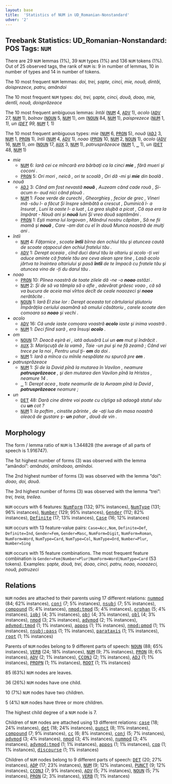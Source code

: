```yaml
---
layout: base
title:  'Statistics of NUM in UD_Romanian-Nonstandard'
udver: '2'
---
```


## Treebank Statistics: UD_Romanian-Nonstandard: POS Tags: `NUM`

There are 29 `NUM` lemmas (1%), 39 `NUM` types (1%) and 136 `NUM` tokens (1%).
Out of 25 observed tags, the rank of `NUM` is: 9 in number of lemmas, 10 in number of types and 14 in number of tokens.

The 10 most frequent `NUM` lemmas: <em>doi, trei, șapte, cinci, mie, nouă, dintâi, doisprezece, patru, amândoi</em>

The 10 most frequent `NUM` types:  <em>doi, trei, şapte, cinci, două, doao, mie, dentîi, nouă, doisprăzeace</em>

The 10 most frequent ambiguous lemmas: <em>întâi</em> (<tt><a href="ro_nonstandard-pos-NUM.html">NUM</a></tt> 4, <tt><a href="ro_nonstandard-pos-ADV.html">ADV</a></tt> 1), <em>acolo</em> (<tt><a href="ro_nonstandard-pos-ADV.html">ADV</a></tt> 27, <tt><a href="ro_nonstandard-pos-NUM.html">NUM</a></tt> 1), <em>bolnav</em> (<tt><a href="ro_nonstandard-pos-NOUN.html">NOUN</a></tt> 5, <tt><a href="ro_nonstandard-pos-NUM.html">NUM</a></tt> 1), <em>om</em> (<tt><a href="ro_nonstandard-pos-NOUN.html">NOUN</a></tt> 84, <tt><a href="ro_nonstandard-pos-NUM.html">NUM</a></tt> 1), <em>paisprezece</em> (<tt><a href="ro_nonstandard-pos-NUM.html">NUM</a></tt> 1, <tt><a href="ro_nonstandard-dep-_.html">_</a></tt> 1), <em>un</em> (<tt><a href="ro_nonstandard-pos-DET.html">DET</a></tt> 99, <tt><a href="ro_nonstandard-pos-NUM.html">NUM</a></tt> 1, <tt><a href="ro_nonstandard-dep-_.html">_</a></tt> 1)

The 10 most frequent ambiguous types:  <em>mie</em> (<tt><a href="ro_nonstandard-pos-NUM.html">NUM</a></tt> 6, <tt><a href="ro_nonstandard-feat-PRON.html">PRON</a></tt> 5), <em>nouă</em> (<tt><a href="ro_nonstandard-pos-ADJ.html">ADJ</a></tt> 3, <tt><a href="ro_nonstandard-pos-NUM.html">NUM</a></tt> 1, <tt><a href="ro_nonstandard-feat-PRON.html">PRON</a></tt> 1), <em>întîi</em> (<tt><a href="ro_nonstandard-pos-NUM.html">NUM</a></tt> 4, <tt><a href="ro_nonstandard-pos-ADV.html">ADV</a></tt> 1), <em>noao</em> (<tt><a href="ro_nonstandard-feat-PRON.html">PRON</a></tt> 10, <tt><a href="ro_nonstandard-pos-NUM.html">NUM</a></tt> 2, <tt><a href="ro_nonstandard-pos-NOUN.html">NOUN</a></tt> 1), <em>acolo</em> (<tt><a href="ro_nonstandard-pos-ADV.html">ADV</a></tt> 16, <tt><a href="ro_nonstandard-pos-NUM.html">NUM</a></tt> 1), <em>om</em> (<tt><a href="ro_nonstandard-pos-NOUN.html">NOUN</a></tt> 17, <tt><a href="ro_nonstandard-feat-AUX.html">AUX</a></tt> 3, <tt><a href="ro_nonstandard-pos-NUM.html">NUM</a></tt> 1), <em>patrusprăzeace</em> (<tt><a href="ro_nonstandard-pos-NUM.html">NUM</a></tt> 1, <tt><a href="ro_nonstandard-dep-_.html">_</a></tt> 1), <em>un</em> (<tt><a href="ro_nonstandard-pos-DET.html">DET</a></tt> 48, <tt><a href="ro_nonstandard-pos-NUM.html">NUM</a></tt> 1)


* <em>mie</em>
  * <tt><a href="ro_nonstandard-pos-NUM.html">NUM</a></tt> 6: <em>Iară cei ce mîncară era bărbaţi ca la cinci <b>mie</b> , fără mueri şi coconi .</em>
  * <tt><a href="ro_nonstandard-feat-PRON.html">PRON</a></tt> 5: <em>Ori mori , neică , ori te scoală , Ori dă -mi şi <b>mie</b> din boală .</em>
* <em>nouă</em>
  * <tt><a href="ro_nonstandard-pos-ADJ.html">ADJ</a></tt> 3: <em>Când am fost nevastă <b>nouă</b> , Auzeam când cade rouă , Și- acum n- aud nici când plouă .</em>
  * <tt><a href="ro_nonstandard-pos-NUM.html">NUM</a></tt> 1: <em>Foae verde de curechi , Gheorghieș , fecior de grec , Vineri mă -său l- a făcut Și înspre sâmbătă a crescut , Duminică l- a însurat , Luni la oaste l- a luat , La grea slujbă a picat , Că așa era la împărat - Nouă ani și <b>nouă</b> luni Și vreo două saptămâni .</em>
  * <tt><a href="ro_nonstandard-feat-PRON.html">PRON</a></tt> 1: <em>Eşti mama lui Iorgovan , Mândrul nostru căpitan , Să ne fii mamă şi <b>nouă</b> , Care -am dat cu el în două Munca noastră de mulţi ani .</em>
* <em>întîi</em>
  * <tt><a href="ro_nonstandard-pos-NUM.html">NUM</a></tt> 4: <em>Făţarnice , scoate <b>întîi</b> bîrna den ochiul tău şi atuncea caută de scoate oţapocul den ochiul fratelui tău .</em>
  * <tt><a href="ro_nonstandard-pos-ADV.html">ADV</a></tt> 1: <em>Derept aceaia , cînd duci darul tău la oltariu şi acolo -ți vei aduce aminte că fratele tău are ceva alean spre tine , Lasă acolo jărtva ta înaintea oltariului şi pasă <b>întîi</b> de te împacă cu fratele tău şi atuncea vino de -ți du darul tău .</em>
* <em>noao</em>
  * <tt><a href="ro_nonstandard-feat-PRON.html">PRON</a></tt> 10: <em>Pîinea noastră de toate zilele dă -ne -o <b>noao</b> astăzi .</em>
  * <tt><a href="ro_nonstandard-pos-NUM.html">NUM</a></tt> 2: <em>Și de să va tămpla să o afle , adevărat grăesc voao , că să va bucura de aceia mai vîrtos decît de ceale noaozeci şi <b>noao</b> nerătăcite .</em>
  * <tt><a href="ro_nonstandard-pos-NOUN.html">NOUN</a></tt> 1: <em>Iară El zise lor : Derept aceasta tot cărtulariul ştiutoriu Împărăţiia ceriului asamănă să omului căsătoriu , carele scoate den comoara sa <b>noao</b> şi vechi .</em>
* <em>acolo</em>
  * <tt><a href="ro_nonstandard-pos-ADV.html">ADV</a></tt> 16: <em>Că unde iaste comoara voastră <b>acolo</b> iaste şi inima voastră .</em>
  * <tt><a href="ro_nonstandard-pos-NUM.html">NUM</a></tt> 1: <em>Deci fiind sară , era Însuşi <b>acolo</b> .</em>
* <em>om</em>
  * <tt><a href="ro_nonstandard-pos-NOUN.html">NOUN</a></tt> 17: <em>Deacă eşiră ei , iată adusără Lui un <b>om</b> mut şi îndrăcit .</em>
  * <tt><a href="ro_nonstandard-feat-AUX.html">AUX</a></tt> 3: <em>Marişcuţă de la vamă , Taie -un pui şi ne fă zeamă ; Când vei trece pe la noi , Pentru unul ţi- <b>om</b> da doi .</em>
  * <tt><a href="ro_nonstandard-pos-NUM.html">NUM</a></tt> 1: <em>Iară a mînca cu mînile nespălate nu spurcă pre <b>om</b> .</em>
* <em>patrusprăzeace</em>
  * <tt><a href="ro_nonstandard-pos-NUM.html">NUM</a></tt> 1: <em>Și de la David pînă la mutarea în Vavilon , neamure <b>patrusprăzeace</b> , şi den mutarea den Vavilon pînă  la Hristos , neamure 14 .</em>
  * <tt><a href="ro_nonstandard-dep-_.html">_</a></tt> 1: <em>Derept acea , toate neamurile de la Avraam pînă la David , <b>patrusprăzeace</b> neamure ;</em>
* <em>un</em>
  * <tt><a href="ro_nonstandard-pos-DET.html">DET</a></tt> 48: <em>Dară cine dintre voi poate cu cîştiga să adaogă statul său cu <b>un</b> cot ?</em>
  * <tt><a href="ro_nonstandard-pos-NUM.html">NUM</a></tt> 1: <em>Ia poftim , cinstite părinte , de -ați lua din masa noastră oleacă de gustare ş- <b>un</b> pahar , două de vin .</em>

## Morphology

The form / lemma ratio of `NUM` is 1.344828 (the average of all parts of speech is 1.916747).

The 1st highest number of forms (3) was observed with the lemma “amândoi”: <em>amândoi, amîndoao, amîndoi</em>.

The 2nd highest number of forms (3) was observed with the lemma “doi”: <em>doao, doi, două</em>.

The 3rd highest number of forms (3) was observed with the lemma “trei”: <em>trei, treia, treilea</em>.

`NUM` occurs with 6 features: <tt><a href="ro_nonstandard-feat-NumForm.html">NumForm</a></tt> (132; 97% instances), <tt><a href="ro_nonstandard-feat-NumType.html">NumType</a></tt> (131; 96% instances), <tt><a href="ro_nonstandard-feat-Number.html">Number</a></tt> (129; 95% instances), <tt><a href="ro_nonstandard-feat-Gender.html">Gender</a></tt> (112; 82% instances), <tt><a href="ro_nonstandard-feat-Definite.html">Definite</a></tt> (17; 13% instances), <tt><a href="ro_nonstandard-feat-Case.html">Case</a></tt> (16; 12% instances)

`NUM` occurs with 13 feature-value pairs: `Case=Acc,Nom`, `Definite=Def`, `Definite=Ind`, `Gender=Fem`, `Gender=Masc`, `NumForm=Digit`, `NumForm=Roman`, `NumForm=Word`, `NumType=Card`, `NumType=Col`, `NumType=Ord`, `Number=Plur`, `Number=Sing`

`NUM` occurs with 15 feature combinations.
The most frequent feature combination is `Gender=Fem|Number=Plur|NumForm=Word|NumType=Card` (53 tokens).
Examples: <em>şapte, două, trei, doao, cinci, patru, noao, noaozeci, nouă, patruzeci</em>


## Relations

`NUM` nodes are attached to their parents using 17 different relations: <tt><a href="ro_nonstandard-dep-nummod.html">nummod</a></tt> (84; 62% instances), <tt><a href="ro_nonstandard-dep-conj.html">conj</a></tt> (7; 5% instances), <tt><a href="ro_nonstandard-dep-nsubj.html">nsubj</a></tt> (7; 5% instances), <tt><a href="ro_nonstandard-dep-compound.html">compound</a></tt> (5; 4% instances), <tt><a href="ro_nonstandard-dep-nmod-tmod.html">nmod:tmod</a></tt> (5; 4% instances), <tt><a href="ro_nonstandard-dep-orphan.html">orphan</a></tt> (5; 4% instances), <tt><a href="ro_nonstandard-dep-iobj.html">iobj</a></tt> (4; 3% instances), <tt><a href="ro_nonstandard-dep-obj.html">obj</a></tt> (4; 3% instances), <tt><a href="ro_nonstandard-dep-obl.html">obl</a></tt> (4; 3% instances), <tt><a href="ro_nonstandard-dep-nmod.html">nmod</a></tt> (3; 2% instances), <tt><a href="ro_nonstandard-dep-advmod.html">advmod</a></tt> (2; 1% instances), <tt><a href="ro_nonstandard-dep-advmod-tmod.html">advmod:tmod</a></tt> (1; 1% instances), <tt><a href="ro_nonstandard-dep-appos.html">appos</a></tt> (1; 1% instances), <tt><a href="ro_nonstandard-dep-nmod-pmod.html">nmod:pmod</a></tt> (1; 1% instances), <tt><a href="ro_nonstandard-dep-nsubj-pass.html">nsubj:pass</a></tt> (1; 1% instances), <tt><a href="ro_nonstandard-dep-parataxis.html">parataxis</a></tt> (1; 1% instances), <tt><a href="ro_nonstandard-dep-root.html">root</a></tt> (1; 1% instances)

Parents of `NUM` nodes belong to 9 different parts of speech: <tt><a href="ro_nonstandard-pos-NOUN.html">NOUN</a></tt> (88; 65% instances), <tt><a href="ro_nonstandard-pos-VERB.html">VERB</a></tt> (24; 18% instances), <tt><a href="ro_nonstandard-pos-NUM.html">NUM</a></tt> (9; 7% instances), <tt><a href="ro_nonstandard-feat-PRON.html">PRON</a></tt> (8; 6% instances), <tt><a href="ro_nonstandard-pos-ADV.html">ADV</a></tt> (2; 1% instances), <tt><a href="ro_nonstandard-pos-CCONJ.html">CCONJ</a></tt> (2; 1% instances), <tt><a href="ro_nonstandard-pos-ADJ.html">ADJ</a></tt> (1; 1% instances), <tt><a href="ro_nonstandard-pos-PROPN.html">PROPN</a></tt> (1; 1% instances), <tt><a href="ro_nonstandard-dep-ROOT.html">ROOT</a></tt> (1; 1% instances)

85 (63%) `NUM` nodes are leaves.

36 (26%) `NUM` nodes have one child.

10 (7%) `NUM` nodes have two children.

5 (4%) `NUM` nodes have three or more children.

The highest child degree of a `NUM` node is 7.

Children of `NUM` nodes are attached using 13 different relations: <tt><a href="ro_nonstandard-dep-case.html">case</a></tt> (18; 24% instances), <tt><a href="ro_nonstandard-dep-det.html">det</a></tt> (18; 24% instances), <tt><a href="ro_nonstandard-dep-punct.html">punct</a></tt> (8; 11% instances), <tt><a href="ro_nonstandard-dep-compound.html">compound</a></tt> (7; 9% instances), <tt><a href="ro_nonstandard-dep-cc.html">cc</a></tt> (6; 8% instances), <tt><a href="ro_nonstandard-dep-conj.html">conj</a></tt> (5; 7% instances), <tt><a href="ro_nonstandard-dep-advmod.html">advmod</a></tt> (3; 4% instances), <tt><a href="ro_nonstandard-dep-nmod.html">nmod</a></tt> (3; 4% instances), <tt><a href="ro_nonstandard-dep-nummod.html">nummod</a></tt> (3; 4% instances), <tt><a href="ro_nonstandard-dep-advmod-tmod.html">advmod:tmod</a></tt> (1; 1% instances), <tt><a href="ro_nonstandard-dep-appos.html">appos</a></tt> (1; 1% instances), <tt><a href="ro_nonstandard-dep-cop.html">cop</a></tt> (1; 1% instances), <tt><a href="ro_nonstandard-dep-discourse.html">discourse</a></tt> (1; 1% instances)

Children of `NUM` nodes belong to 9 different parts of speech: <tt><a href="ro_nonstandard-pos-DET.html">DET</a></tt> (20; 27% instances), <tt><a href="ro_nonstandard-pos-ADP.html">ADP</a></tt> (17; 23% instances), <tt><a href="ro_nonstandard-pos-NUM.html">NUM</a></tt> (9; 12% instances), <tt><a href="ro_nonstandard-pos-PUNCT.html">PUNCT</a></tt> (9; 12% instances), <tt><a href="ro_nonstandard-pos-CCONJ.html">CCONJ</a></tt> (7; 9% instances), <tt><a href="ro_nonstandard-pos-ADV.html">ADV</a></tt> (5; 7% instances), <tt><a href="ro_nonstandard-pos-NOUN.html">NOUN</a></tt> (5; 7% instances), <tt><a href="ro_nonstandard-feat-PRON.html">PRON</a></tt> (2; 3% instances), <tt><a href="ro_nonstandard-pos-VERB.html">VERB</a></tt> (1; 1% instances)

